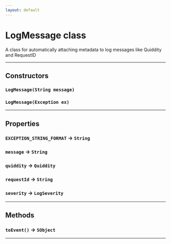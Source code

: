 ```yaml
---
layout: default
---
```

# LogMessage class

A class for automatically attaching metadata to log messages like Quiddity and RequestID

---
## Constructors
### `LogMessage(String message)`
### `LogMessage(Exception ex)`
---
## Properties

### `EXCEPTION_STRING_FORMAT` → `String`

### `message` → `String`

### `quiddity` → `Quiddity`

### `requestId` → `String`

### `severity` → `LogSeverity`

---
## Methods
### `toEvent()` → `SObject`
---
